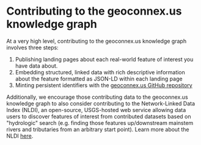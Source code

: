 # Contributing to the geoconnex.us knowledge graph

At a very high level, contributing to the geoconnex.us knowledge graph involves three steps:

1. Publishing landing pages about each real-world feature of interest you have data about.
2. Embedding structured, linked data  with rich descriptive information about the feature formatted as JSON-LD within each landing page
3. Minting persistent identifiers with the [geoconnex.us GitHub repository](https://github.com/internetofwater/geoconnex.us)

Additionally, we encourage those contributing data to the geoconnex.us knowledge graph to also consider contributing to the Network-Linked Data Index (NLDI), an open-source, USGS-hosted web service allowing data users to discover features of interest from contributed datasets based on "hydrologic" search (e.g. finding those features up/downstream mainstem rivers and tributaries from an arbitrary start point). Learn more about the NLDI [here](https://labs.waterdata.usgs.gov/about-nldi/index.html). 